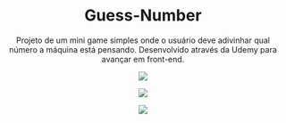 <h1 align="center">Guess-Number</h1>
<p align="center">Projeto de um mini game simples onde o usuário deve adivinhar qual número a máquina está pensando. Desenvolvido através da Udemy para avançar em front-end.</p>
<p align="center">
<img src="https://user-images.githubusercontent.com/48738431/113448659-a2486200-93d2-11eb-9f17-2c6ca20849ef.png">
</p>
<p align="center">
<img src="https://user-images.githubusercontent.com/48738431/113448700-b55b3200-93d2-11eb-8e98-152e7f11f437.png">
<p/>
<p align="center">
<img src="https://user-images.githubusercontent.com/48738431/113448780-dcb1ff00-93d2-11eb-8738-6824a9559880.png">
</p>




